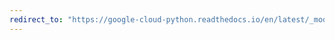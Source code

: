 ```yaml
---
redirect_to: "https://google-cloud-python.readthedocs.io/en/latest/_modules/google/cloud/speech_v1p1beta1/types.html"
---
```


